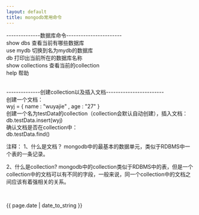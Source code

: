 ```yaml
---
layout: default
title: mongodb常用命令
---
```

<p>
--------------数据库命令-----------------------
</br>
show dbs 查看当前有哪些数据库 </br>
use mydb 切换到名为mydb的数据库 </br>
db	打印出当前所在的数据库名称 </br>
show collections 查看当前的collection</br>
help 帮助 </br>
</br>

--------------创建collection以及插入文档------------------------
</br>
创建一个文档：</br>
wyj = { name : "wuyajie" , age : "27" } </br>
创建一个名为testData的collection（collection会默认自动创建），插入文档：</br>
db.testData.insert(wyj)</br>
确认文档是否在collection中：</br>
db.testData.find()</br>

<div>
注释：
1、什么是文档？
mongodb中的最基本的数据单元，类似于RDBMS中一个表的一条记录。

2、什么是collection?
mongodb中的collection类似于RDBMS中的表，但是一个collection中的文档可以有不同的字段，一般来说，同一个collection中的文档之间应该有着强相关的关系。
</div>

</br>

</p>
<p>{{ page.date | date_to_string }}</p>